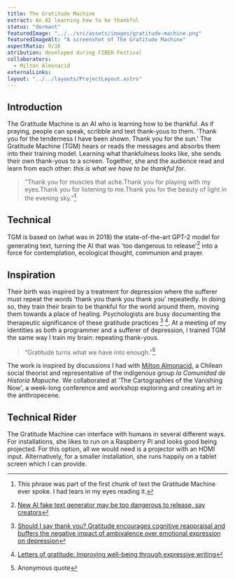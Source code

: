 ```yaml
---
title: The Gratitude Machine
extract: An AI learning how to be thankful
status: "dormant"
featuredImage: "../../src/assets/images/gratitude-machine.png"
featuredImageAlt: "A screenshot of The Gratitude Machine"
aspectRatio: 9/16
atribution: developed during FIBER Festival
collaborators:
  - Milton Almonacid
externalLinks:
layout: "../../layouts/ProjectLayout.astro"
---
```


## Introduction

The Gratitude Machine is an AI who is learning how to be thankful. As if praying, people can speak, scribble and text thank-yous to them. 'Thank you for the tenderness I have been shown. Thank you for the sun.' The Gratitude Machine (TGM) hears or reads the messages and absorbs them into their training model. Learning what thankfulness looks like, she sends their own thank-yous to a screen. Together, she and the audience read and learn from each other: _this is what we have to be thankful for_.

> "Thank you for muscles that ache.Thank you for playing with my eyes.Thank you for listening to me.Thank you for the beauty of light in the evening sky."[^gratitude-machine-quote]

## Technical

TGM is based on (what was in 2018) the state-of-the-art GPT-2 model for generating text, turning the AI that was 'too dangerous to release'[^too-dangerous-to-release] into a force for contemplation, ecological thought, communion and prayer.

## Inspiration

Their birth was inspired by a treatment for depression where the sufferer must repeat the words 'thank you thank you thank you' repeatedly. In doing so, they train their brain to be thankful for the world around them, moving them towards a place of healing. Psychologists are busy documenting the therapeutic significance of these gratitude practices [^should-say-thank-you] [^letters-of-gratitude]. At a meeting of my identities as both a programmer and a sufferer of depression, I trained TGM the same way I train my brain: repeating thank-yous.

> “Gratitude turns what we have into enough.”[^anonymous]

The work is inspired by discussions I had with [Milton Almonacid](contributors), a Chilean social theorist and representative of the indigenous group _la Comunidad de Historia Mapuche_. We collaborated at 'The Cartographies of the Vanishing Now', a week-long conference and workshop exploring and creating art in the anthropecene.

## Technical Rider

The Gratitude Machine can interface with humans in several different ways. For installations, she likes to run on a Raspberry Pi and looks good being projected. For this option, all we would need is a projector with an HDMI input. Alternatively, for a smaller installation, she runs happily on a tablet screen which I can provide.

[^gratitude-machine-quote]: This phrase was part of the first chunk of text the Gratitude Machine ever spoke. I had tears in my eyes reading it.
[^too-dangerous-to-release]: [New AI fake text generator may be too dangerous to release, say creators](https://www.theguardian.com/technology/2019/feb/14/elon-musk-backed-ai-writes-convincing-news-fiction)
[^should-say-thank-you]: [Should I say thank you? Gratitude encourages cognitive reappraisal and buffers the negative impact of ambivalence over emotional expression on depression](http://dx.doi.org/10.1016/j.paid.2016.12.013)
[^letters-of-gratitude]: [Letters of gratitude: Improving well-being through expressive writing](https://www.jowr.org/abstracts/vol1_3/Toepfer_Walker_2009_1_3_abstract.html)
[^anonymous]: Anonymous quote
